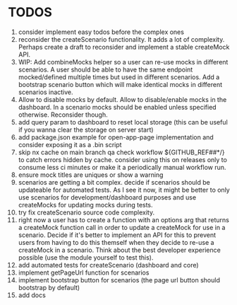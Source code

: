 # TODOS

1. consider implement easy todos before the complex ones
1. reconsider the createScenario functionality. It adds a lot of complexity. Perhaps create a draft
   to reconsider and implement a stable createMock API.
1. WIP: Add combineMocks helper so a user can re-use mocks in different scenarios.
   A user should be able to have the same endpoint mocked/defined multiple times but used in different scenarios.
   Add a bootstrap scenario button which will make identical mocks in different scenarios inactive.
1. Allow to disable mocks by default. Allow to disable/enable mocks in the dashboard.
   In a scenario mocks should be enabled unless specified otherwise. Reconsider though.
1. add query param to dashboard to reset local storage (this can be useful if you wanna clear the storage on server start)
1. add package.json example for open-app-page implementation and consider exposing it as a .bin script
1. skip nx cache on main branch qa check workflow ${GITHUB_REF##\*/} to catch errors hidden by cache. consider using this on releases only to consume less ci minutes or make it a periodically manual workflow run.
1. ensure mock titles are uniques or show a warning
1. scenarios are getting a bit complex. decide if scenarios should be updateable for automated tests.
   As I see it now, it might be better to only use scenarios for development/dashboard purposes and use
   createMocks for updating mocks during tests.
1. try fix createScenario source code complexity.
1. right now a user has to create a function with an options arg that returns a createMock function call
   in order to update a createMock for use in a scenario.
   Decide if it's better to implement an API for this to prevent users from having to do this themself when
   they decide to re-use a createMock in a scenario. Think about the best developer experience possible
   (use the module yourself to test this).
1. add automated tests for createScenario (dashboard and core)
1. implement getPageUrl function for scenarios
1. implement bootstrap button for scenarios (the page url button should bootstrap by default)
1. add docs
